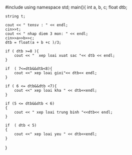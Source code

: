 #include<iostream>
using namespace std;
main(){
	int a, b, c;
	float dtb;
	
	string t;
	
	cout << " tensv : " << endl;
	cin>>t;
	cout << " nhap diem 3 mon: " << endl;
	cin>>a>>b>>c;
	dtb = float(a + b +c )/3;
	
	if ( dtb >=8 ){
		cout << "  xep loai xuat sac "<< dtb << endl;
	}
	
	if  ( 7<=dtb&&dtb<8){
		cout <<" xep loai gioi"<< dtb<< endl;
	}
		
	if ( 6 <= dtb&&dtb <7){
		cout <<" xep loai kha " << dtb<<endl;
	}
	
	if (5 <= dtb&&dtb < 6)
	{
		cout << " xep loai trung binh "<<dtb<< endl;
	}
	
	if  ( dtb < 5)
	{
		cout <<" xep loai yeu " << dtb<<endl;
	}

}
